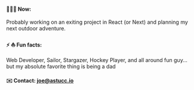 ####  👨🏻‍💻 Now:

Probably working on an exiting project in React (or Next) and planning my next outdoor adventure.

#### ⚡ ⛵️ Fun facts:

Web Developer, Sailor, Stargazer, Hockey Player, and all around fun guy... but my absolute favorite thing is being a dad

#### ✉️ Contact: joe@astucc.io 

<!--
**jastuccio/jastuccio** is a ✨ _special_ ✨ repository because its `README.md` (this file) appears on your GitHub profile.

Here are some ideas to get you started:

- 🔭 I’m currently working on ...
- 🌱 I’m currently learning ...
- 👯 I’m looking to collaborate on ...
- 🤔 I’m looking for help with ...
- 💬 Ask me about ...
- 📫 How to reach me: ...
- 😄 Pronouns: ...
- ⚡ Fun fact: ...
-->
